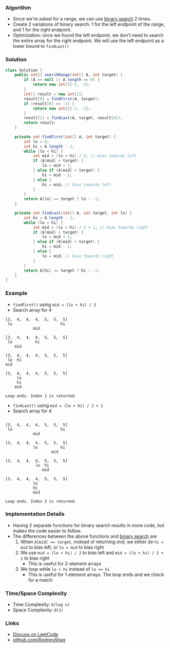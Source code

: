### Algorithm

- Since we're asked for a range, we can use [binary search](https://github.com/RodneyShag/LeetCode_solutions/blob/master/Solutions/Binary%20Search.md) 2 times.
- Create 2 variations of binary search: 1 for the left endpoint of the range, and 1 for the right endpoint.
- Optimization: once we found the left endpoint, we don't need to search the entire array for the right endpoint. We will use the left endpoint as a lower bound to `findLast()`

### Solution

```java
class Solution {
    public int[] searchRange(int[] A, int target) {
        if (A == null || A.length == 0) {
            return new int[]{-1, -1};
        }
        int[] result = new int[2];
        result[0] = findFirst(A, target);
        if (result[0] == -1) {
            return new int[]{-1, -1};
        }
        result[1] = findLast(A, target, result[0]);
        return result;
    }

    private int findFirst(int[] A, int target) {
        int lo = 0;
        int hi = A.length - 1;
        while (lo < hi) {
            int mid = (lo + hi) / 2; // bias towards left
            if (A[mid] < target) {
                lo = mid + 1;
            } else if (A[mid] > target) {
                hi = mid - 1;
            } else {
                hi = mid; // bias towards left
            }
        }
        return A[lo] == target ? lo : -1;
    }

    private int findLast(int[] A, int target, int lo) {
        int hi = A.length - 1;
        while (lo < hi) {
            int mid = (lo + hi) / 2 + 1; // bias towards right
            if (A[mid] < target) {
                lo = mid + 1;
            } else if (A[mid] > target) {
                hi = mid - 1;
            } else {
                lo = mid; // bias towards right
            }
        }
        return A[hi] == target ? hi : -1;
    }
}
```


### Example

- `findFirst()` using `mid = (lo + hi) / 2`
- Search array for 4

```
[3,  4,  4,  4,  5,  5,  5]
 lo                     hi
            mid

[3,  4,  4,  4,  5,  5,  5]
 lo          hi
    mid

[3,  4,  4,  4,  5,  5,  5]
 lo  hi
mid

[3,  4,  4,  4,  5,  5,  5]
     lo
     hi
    mid

Loop ends. Index 1 is returned.
```

- `findLast()` using `mid = (lo + hi) / 2 + 1`
- Search array for 4

```

[3,  4,  4,  4,  5,  5,  5]
 lo                     hi
            mid

[3,  4,  4,  4,  5,  5,  5]
            lo          hi
                    mid

[3,  4,  4,  4,  5,  5,  5]
             lo  hi
                mid

[3,  4,  4,  4,  5,  5,  5]
            lo
            hi
            mid

Loop ends. Index 3 is returned.
```


### Implementation Details

- Having 2 separate functions for binary search results in more code, but makes the code easier to follow.
- The differences between the above functions and [binary search](https://github.com/RodneyShag/LeetCode_solutions/blob/master/Solutions/Binary%20Search.md) are
    1. When `A[mid] == target`, instead of returning mid, we either do `hi = mid` to bias left, or `lo = mid` to bias right
    1. We use `mid = (lo + hi) / 2` to bias left and `mid = (lo + hi) / 2 + 1` to bias right
        - This is useful for 2-element arrays
    1. We loop while `lo < hi` instead of `lo <= hi`
        - This is useful for 1-element arrays. The loop ends and we check for a match

### Time/Space Complexity

-  Time Complexity: `O(log n)`
- Space Complexity: `O(1)`

### Links

- [Discuss on LeetCode](https://leetcode.com/problems/find-first-and-last-position-of-element-in-sorted-array/discuss/440965)
- [github.com/RodneyShag](https://github.com/RodneyShag)
